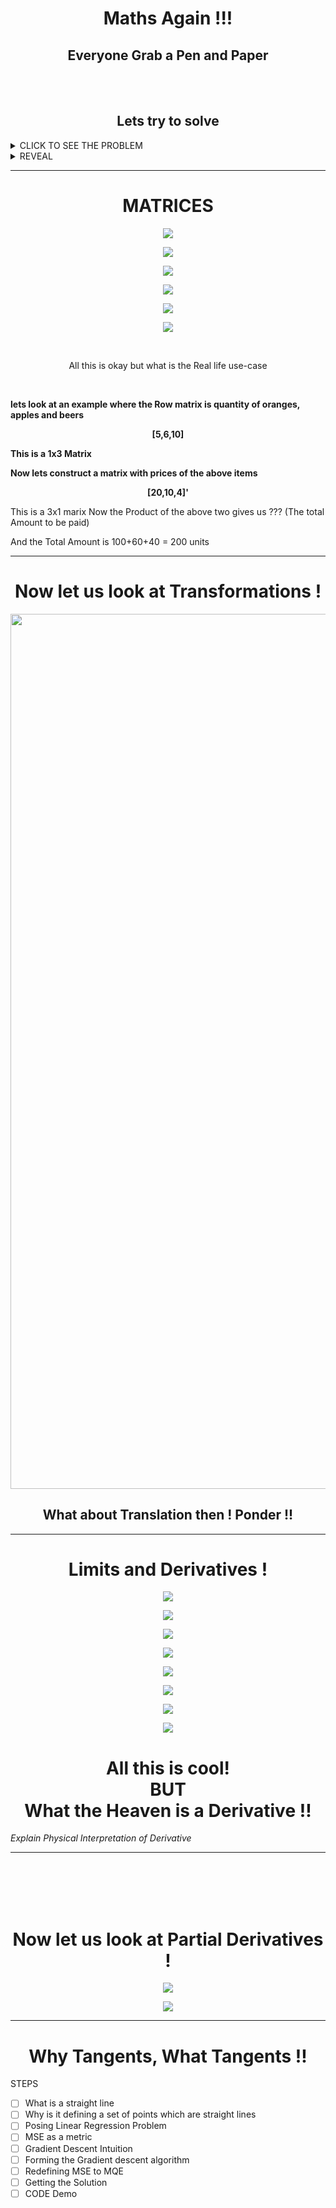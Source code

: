 <!-- To properly render this use "Markdown All in One" extension in VSCode -->


<!-- TO DO
- [ ] Matrices
- [ ] Limits
- [ ] Derivatives
- [ ] Partial Derivatives
- [ ] Integration (Inverse of Derivatives)
- [ ] Tangents
- [ ] Why Tangents, What Tangents
- [ ] Straight Line Equation
- [ ] Relation Between a Curve and Derivative
- [ ] Explain Linear Regression with aforementioned concepts clearly
- [ ] ----
- [ ] Code - Lin Reg Visualization

__________________________________________________________________ -->











<h1 align="center">Maths Again !!!</h1>

**<h2 align="center">Everyone Grab a Pen and Paper</h2>**
</br>
</br>

**<h2 align="center">Lets try to solve</h2>**

<details>
  <summary>CLICK TO SEE THE PROBLEM</summary>
  
$$
  f(x) = \int_{-\infty}^\infty
    \hat f(\xi)e^{2 \pi i \xi x}\ d\xi
$$
</details>

<details>
  <summary>REVEAL</summary>


**<p align="center">NO WE ARE NOT GONNA SOLVE THE ABOVE EQUATION</p>**  
</details>

____________________________

<h1 align="center">MATRICES</h1>

<p align="center"><img src="./images/session_2/a.png"></p>
<p align="center"><img src="./images/session_2/b.png"></p>
<p align="center"><img src="./images/session_2/c.png"></p>
<p align="center"><img src="./images/session_2/mult.png"></p>
<p align="center"><img src="./images/session_2/inv.png"></p>
<p align="center"><img src="./images/session_2/d.png"></p>

</br>
<p align='center'>All this is okay but what is the Real life use-case</p>

</br>

**lets look at an example where the Row matrix is quantity of oranges, apples and beers**

**<p align='center'>[5,6,10]</p>**

**This is a 1x3 Matrix**

**Now lets construct a matrix with prices of the above items**

**<p align='center'>[20,10,4]'</p>**

This is a 3x1 marix
Now the Product of the above two gives us ??? (The total Amount to be paid)

And the Total Amount is 100+60+40 = 200 units

________________________

<h1 align='center'>Now let us look at Transformations !</h1>

<p align="center"><img src="./images/session_2/rot.png" width="1400"></p>

<h2 align="center">What about Translation then ! Ponder !!</h2>

______________________________________

<h1 align='center'>Limits and Derivatives !</h1>

<p align="center"><img src="./images/session_2/l1.png"></p>
<p align="center"><img src="./images/session_2/l2.png"></p>
<p align="center"><img src="./images/session_2/l3.png"></p>
<p align="center"><img src="./images/session_2/l4.png"></p>
<p align="center"><img src="./images/session_2/l5.png"></p>
<p align="center"><img src="./images/session_2/l6.png"></p>
<p align="center"><img src="./images/session_2/l7.png"></p>
<p align="center"><img src="./images/session_2/l8.png"></p>

<h1 align='center'> All this is cool! </br> BUT </br> What the Heaven is a Derivative !! </h1>


*Explain Physical Interpretation of Derivative*

____________________

</br></br></br></br>
<h1 align='center'>Now let us look at Partial Derivatives !</h1>


<p align="center"><img src="./images/session_2/pd1.png"></p>
<p align="center"><img src="./images/session_2/pd2.png"></p>
<!-- <p align="center"><img src="./images/session_2/pd3.png"></p> -->

____________________


<h1 align='center'> Why Tangents, What Tangents !! </h1>

STEPS
- [ ] What is a straight line
- [ ] Why is it defining a set of points which are straight lines
- [ ] Posing Linear Regression Problem
- [ ] MSE as a metric
- [ ] Gradient Descent Intuition
- [ ] Forming the Gradient descent algorithm
- [ ] Redefining MSE to MQE
- [ ] Getting the Solution
- [ ] CODE Demo